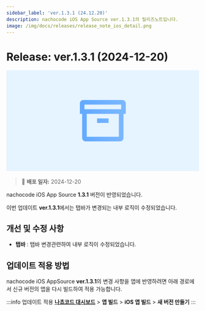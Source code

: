 ```yaml
---
sidebar_label: 'ver.1.3.1 (24.12.20)'
description: nachocode iOS App Source ver.1.3.1의 릴리즈노트입니다.
image: /img/docs/releases/release_note_ios_detail.png
---
```


# Release: ver.1.3.1 (2024-12-20)

![ios_detail](../../../../../static/img/docs/releases/release_note_ios_detail.png)

> 🔔 **배포 일자:** 2024-12-20

nachocode iOS App Source **1.3.1** 버전이 반영되었습니다.

이번 업데이트 **ver.1.3.1**에서는 탭바가 변경되는 내부 로직이 수정되었습니다.

## 개선 및 수정 사항

- **탭바** : 탭바 변경관련하여 내부 로직이 수정되었습니다.

## 업데이트 적용 방법

nachocode iOS AppSource **ver.1.3.1**의 변경 사항을 앱에 반영하려면 아래 경로에서 신규 버전의 앱을 다시 빌드하여 적용 가능합니다.

:::info 업데이트 적용
[**나쵸코드 대시보드**](https://nachocode.io/?utm_source=docs&utm_medium=documentation&utm_campaign=devguide) > **앱 빌드** > **iOS 앱 빌드** > **새 버전 만들기**
:::

